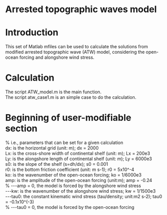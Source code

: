 # Arrested topographic waves model
# Introduction
This set of Matlab mfiles can be used to calculate the solutions from modified arrested topographic wave (ATW) model, considering the open-ocean forcing and alongshore wind stress.
# Calculation
The script ATW_model.m is the main function.  
The script atw_case1.m is an simple case to do the calculation.
# Beginning of user-modifiable section
%  i.e., parameters that can be set for a given calculation  
dx: is the horizontal grid (unit: m);  dx = 2000  
Lx: is the cross-shore width of continental shelf (unit: m);  Lx = 200e3  
Ly: is the alongshore length of continental shelf (unit: m);  Ly = 6000e3  
s0: is the slope of the shelf (s=dh/dx);  s0 = 0.001  
r0: is the bottom friction coefficient (unit: m s-1);  r0 = 5x10^-4  
ko:  is the wavenumber of the open-ocean forcing;  ko = 1/6000e3  
amp: is the amplitude of the open-ocean forcing (unit:m);  amp = -0.24  
% ---amp = 0, the model is forced by the alongshore wind stress  
---kw:  is the wavenumber of the alongshore wind stress; kw = 1/1500e3  
---tau0: the constant kinematic wind stress  (tau/density; unit:m2 s-2);  tau0 = -0.1x10^(-3)  
% ---tau0 = 0, the model is forced by the open-ocean forcing
